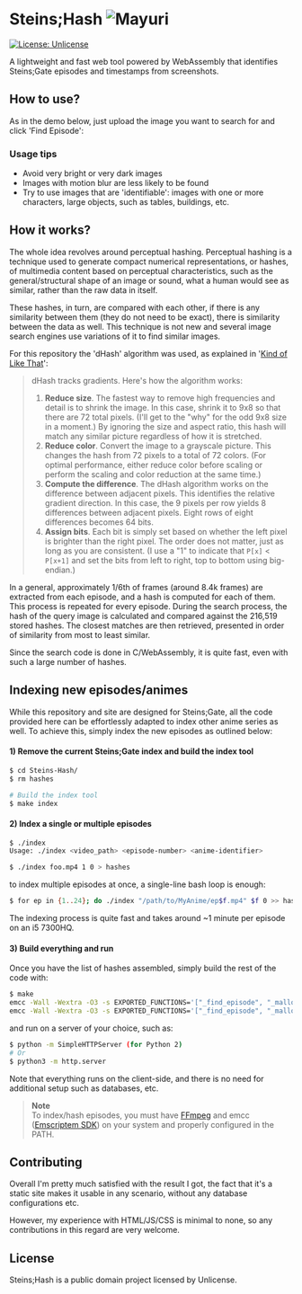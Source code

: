 # Steins;Hash ![Mayuri](assets/fav.ico "Mayuri")
[![License: Unlicense](https://img.shields.io/badge/license-Unlicense-pink)](https://opensource.org/license/unlicense/)

A lightweight and fast web tool powered by WebAssembly that identifies Steins;Gate episodes and timestamps from screenshots.

## How to use?
As in the demo below, just upload the image you want to search for and click 'Find Episode':



### Usage tips
- Avoid very bright or very dark images
- Images with motion blur are less likely to be found
- Try to use images that are 'identifiable': images with one or more characters, large objects, such as tables, buildings, etc.

## How it works?
The whole idea revolves around perceptual hashing. Perceptual hashing is a technique used to generate compact numerical representations, or hashes, of multimedia content based on perceptual characteristics, such as the general/structural shape of an image or sound, what a human would see as similar, rather than the raw data in itself.

These hashes, in turn, are compared with each other, if there is any similarity between them (they do not need to be exact), there is similarity between the data as well. This technique is not new and several image search engines use variations of it to find similar images.

For this repository the 'dHash' algorithm was used, as explained in '[Kind of Like That]':
> dHash tracks gradients. Here's how the algorithm works:
> 1) **Reduce size**. The fastest way to remove high frequencies and detail is to shrink the image. In this case, shrink it to 9x8 so that there are 72 total pixels. (I'll get to the "why" for the odd 9x8 size in a moment.) By ignoring the size and aspect ratio, this hash will match any similar picture regardless of how it is stretched.
> 2) **Reduce color**. Convert the image to a grayscale picture. This changes the hash from 72 pixels to a total of 72 colors. (For optimal performance, either reduce color before scaling or perform the scaling and color reduction at the same time.)
> 3) **Compute the difference**. The dHash algorithm works on the difference between adjacent pixels. This identifies the relative gradient direction. In this case, the 9 pixels per row yields 8 differences between adjacent pixels. Eight rows of eight differences becomes 64 bits.
> 4) **Assign bits**. Each bit is simply set based on whether the left pixel is brighter than the right pixel. The order does not matter, just as long as you are consistent. (I use a "1" to indicate that `P[x]` < `P[x+1]` and set the bits from left to right, top to bottom using big-endian.)

In a general, approximately 1/6th of frames (around 8.4k frames) are extracted from each episode, and a hash is computed for each of them. This process is repeated for every episode. During the search process, the hash of the query image is calculated and compared against the 216,519 stored hashes. The closest matches are then retrieved, presented in order of similarity from most to least similar.

Since the search code is done in C/WebAssembly, it is quite fast, even with such a large number of hashes.

## Indexing new episodes/animes
While this repository and site are designed for Steins;Gate, all the code provided here can be effortlessly adapted to index other anime series as well. To achieve this, simply index the new episodes as outlined below:

#### 1) Remove the current Steins;Gate index and build the index tool
```bash
$ cd Steins-Hash/
$ rm hashes

# Build the index tool
$ make index
```

#### 2) Index a single or multiple episodes
```bash
$ ./index 
Usage: ./index <video_path> <episode-number> <anime-identifier>

$ ./index foo.mp4 1 0 > hashes
```
to index multiple episodes at once, a single-line bash loop is enough:
```bash
$ for ep in {1..24}; do ./index "/path/to/MyAnime/ep$f.mp4" $f 0 >> hashes; done
```
The indexing process is quite fast and takes around ~1 minute per episode on an i5 7300HQ.

#### 3) Build everything and run
Once you have the list of hashes assembled, simply build the rest of the code with:
```bash
$ make
emcc -Wall -Wextra -O3 -s EXPORTED_FUNCTIONS='["_find_episode", "_malloc", "_free"]' find_ep.c -c
emcc -Wall -Wextra -O3 -s EXPORTED_FUNCTIONS='["_find_episode", "_malloc", "_free"]' find_ep.o -o find_ep.js
```

and run on a server of your choice, such as:
```bash
$ python -m SimpleHTTPServer (for Python 2)
# Or
$ python3 -m http.server
```

Note that everything runs on the client-side, and there is no need for additional setup such as databases, etc.

> **Note**  
To index/hash episodes, you must have [FFmpeg] and emcc ([Emscriptem SDK]) on your system and properly configured in the PATH.

## Contributing
Overall I'm pretty much satisfied with the result I got, the fact that it's a static site makes it usable in any scenario, without any database configurations etc.

However, my experience with HTML/JS/CSS is minimal to none, so any contributions in this regard are very welcome.

## License
Steins;Hash is a public domain project licensed by Unlicense.


[Kind of Like That]: https://www.hackerfactor.com/blog/?/archives/529-Kind-of-Like-That.html
[FFmpeg]: https://ffmpeg.org/download.html
[Emscriptem SDK]: https://emscripten.org/docs/getting_started/downloads.html
